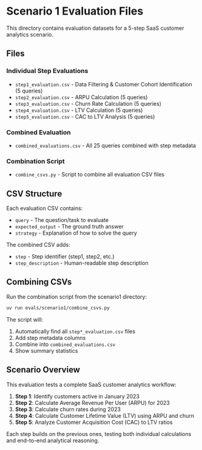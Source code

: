 # Scenario 1 Evaluation Files

This directory contains evaluation datasets for a 5-step SaaS customer analytics scenario.

## Files

### Individual Step Evaluations
- `step1_evaluation.csv` - Data Filtering & Customer Cohort Identification (5 queries)
- `step2_evaluation.csv` - ARPU Calculation (5 queries)  
- `step3_evaluation.csv` - Churn Rate Calculation (5 queries)
- `step4_evaluation.csv` - LTV Calculation (5 queries)
- `step5_evaluation.csv` - CAC to LTV Analysis (5 queries)

### Combined Evaluation
- `combined_evaluations.csv` - All 25 queries combined with step metadata

### Combination Script
- `combine_csvs.py` - Script to combine all evaluation CSV files

## CSV Structure

Each evaluation CSV contains:
- `query` - The question/task to evaluate
- `expected_output` - The ground truth answer
- `strategy` - Explanation of how to solve the query

The combined CSV adds:
- `step` - Step identifier (step1, step2, etc.)
- `step_description` - Human-readable step description

## Combining CSVs

Run the combination script from the scenario1 directory:

```bash
uv run evals/scenario1/combine_csvs.py
```

The script will:
1. Automatically find all `step*_evaluation.csv` files
2. Add step metadata columns
3. Combine into `combined_evaluations.csv`
4. Show summary statistics

## Scenario Overview

This evaluation tests a complete SaaS customer analytics workflow:

1. **Step 1**: Identify customers active in January 2023
2. **Step 2**: Calculate Average Revenue Per User (ARPU) for 2023
3. **Step 3**: Calculate churn rates during 2023
4. **Step 4**: Calculate Customer Lifetime Value (LTV) using ARPU and churn
5. **Step 5**: Analyze Customer Acquisition Cost (CAC) to LTV ratios

Each step builds on the previous ones, testing both individual calculations and end-to-end analytical reasoning. 